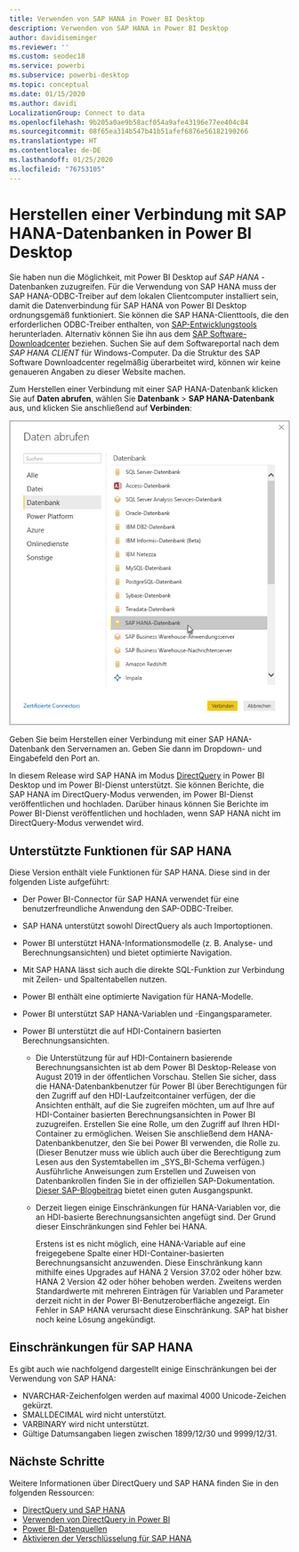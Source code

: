 ```yaml
---
title: Verwenden von SAP HANA in Power BI Desktop
description: Verwenden von SAP HANA in Power BI Desktop
author: davidiseminger
ms.reviewer: ''
ms.custom: seodec18
ms.service: powerbi
ms.subservice: powerbi-desktop
ms.topic: conceptual
ms.date: 01/15/2020
ms.author: davidi
LocalizationGroup: Connect to data
ms.openlocfilehash: 9b205a0ae9b58acf054a9afe43196e77ee404c84
ms.sourcegitcommit: 08f65ea314b547b41b51afef6876e56182190266
ms.translationtype: HT
ms.contentlocale: de-DE
ms.lasthandoff: 01/25/2020
ms.locfileid: "76753105"
---
```

# <a name="connect-to-sap-hana-databases-in-power-bi-desktop"></a>Herstellen einer Verbindung mit SAP HANA-Datenbanken in Power BI Desktop

Sie haben nun die Möglichkeit, mit Power BI Desktop auf *SAP HANA* -Datenbanken zuzugreifen. Für die Verwendung von SAP HANA muss der SAP HANA-ODBC-Treiber auf dem lokalen Clientcomputer installiert sein, damit die Datenverbindung für SAP HANA von Power BI Desktop ordnungsgemäß funktioniert. Sie können die SAP HANA-Clienttools, die den erforderlichen ODBC-Treiber enthalten, von [SAP-Entwicklungstools](https://tools.hana.ondemand.com/#hanatools) herunterladen. Alternativ können Sie ihn aus dem [SAP Software-Downloadcenter](https://support.sap.com/en/my-support/software-downloads.html) beziehen. Suchen Sie auf dem Softwareportal nach dem *SAP HANA CLIENT* für Windows-Computer. Da die Struktur des SAP Software Downloadcenter regelmäßig überarbeitet wird, können wir keine genaueren Angaben zu dieser Website machen.

Zum Herstellen einer Verbindung mit einer SAP HANA-Datenbank klicken Sie auf **Daten abrufen**, wählen Sie **Datenbank** > **SAP HANA-Datenbank** aus, und klicken Sie anschließend auf **Verbinden**:

![SAP HANA-Datenbank, Dialogfeld „Daten abrufen“, Power BI Desktop](media/desktop-sap-hana/sap-hana-1.png)

Geben Sie beim Herstellen einer Verbindung mit einer SAP HANA-Datenbank den Servernamen an. Geben Sie dann im Dropdown- und Eingabefeld den Port an.

In diesem Release wird SAP HANA im Modus [DirectQuery](desktop-directquery-sap-hana.md) in Power BI Desktop und im Power BI-Dienst unterstützt. Sie können Berichte, die SAP HANA im DirectQuery-Modus verwenden, im Power BI-Dienst veröffentlichen und hochladen. Darüber hinaus können Sie Berichte im Power BI-Dienst veröffentlichen und hochladen, wenn SAP HANA nicht im DirectQuery-Modus verwendet wird.

## <a name="supported-features-for-sap-hana"></a>Unterstützte Funktionen für SAP HANA

Diese Version enthält viele Funktionen für SAP HANA. Diese sind in der folgenden Liste aufgeführt:

* Der Power BI-Connector für SAP HANA verwendet für eine benutzerfreundliche Anwendung den SAP-ODBC-Treiber.

* SAP HANA unterstützt sowohl DirectQuery als auch Importoptionen.

* Power BI unterstützt HANA-Informationsmodelle (z. B. Analyse- und Berechnungsansichten) und bietet optimierte Navigation.

* Mit SAP HANA lässt sich auch die direkte SQL-Funktion zur Verbindung mit Zeilen- und Spaltentabellen nutzen.

* Power BI enthält eine optimierte Navigation für HANA-Modelle.

* Power BI unterstützt SAP HANA-Variablen und -Eingangsparameter.

* Power BI unterstützt die auf HDI-Containern basierten Berechnungsansichten.

  * Die Unterstützung für auf HDI-Containern basierende Berechnungsansichten ist ab dem Power BI Desktop-Release von August 2019 in der öffentlichen Vorschau. Stellen Sie sicher, dass die HANA-Datenbankbenutzer für Power BI über Berechtigungen für den Zugriff auf den HDI-Laufzeitcontainer verfügen, der die Ansichten enthält, auf die Sie zugreifen möchten, um auf Ihre auf HDI-Container basierten Berechnungsansichten in Power BI zuzugreifen. Erstellen Sie eine Rolle, um den Zugriff auf Ihren HDI-Container zu ermöglichen. Weisen Sie anschließend dem HANA-Datenbankbenutzer, den Sie bei Power BI verwenden, die Rolle zu. (Dieser Benutzer muss wie üblich auch über die Berechtigung zum Lesen aus den Systemtabellen im \_SYS\_BI-Schema verfügen.) Ausführliche Anweisungen zum Erstellen und Zuweisen von Datenbankrollen finden Sie in der offiziellen SAP-Dokumentation. [Dieser SAP-Blogbeitrag](https://blogs.sap.com/2018/01/24/the-easy-way-to-make-your-hdi-container-accessible-to-a-classic-database-user/) bietet einen guten Ausgangspunkt.

  * Derzeit liegen einige Einschränkungen für HANA-Variablen vor, die an HDI-basierte Berechnungsansichten angefügt sind. Der Grund dieser Einschränkungen sind Fehler bei HANA.
  
    Erstens ist es nicht möglich, eine HANA-Variable auf eine freigegebene Spalte einer HDI-Container-basierten Berechnungsansicht anzuwenden. Diese Einschränkung kann mithilfe eines Upgrades auf HANA 2 Version 37.02 oder höher bzw. HANA 2 Version 42 oder höher behoben werden. Zweitens werden Standardwerte mit mehreren Einträgen für Variablen und Parameter derzeit nicht in der Power BI-Benutzeroberfläche angezeigt. Ein Fehler in SAP HANA verursacht diese Einschränkung. SAP hat bisher noch keine Lösung angekündigt.

## <a name="limitations-of-sap-hana"></a>Einschränkungen für SAP HANA

Es gibt auch wie nachfolgend dargestellt einige Einschränkungen bei der Verwendung von SAP HANA:

* NVARCHAR-Zeichenfolgen werden auf maximal 4000 Unicode-Zeichen gekürzt.
* SMALLDECIMAL wird nicht unterstützt.
* VARBINARY wird nicht unterstützt.
* Gültige Datumsangaben liegen zwischen 1899/12/30 und 9999/12/31.

## <a name="next-steps"></a>Nächste Schritte

Weitere Informationen über DirectQuery und SAP HANA finden Sie in den folgenden Ressourcen:

* [DirectQuery und SAP HANA](desktop-directquery-sap-hana.md)
* [Verwenden von DirectQuery in Power BI](desktop-directquery-about.md)
* [Power BI-Datenquellen](power-bi-data-sources.md)
* [Aktivieren der Verschlüsselung für SAP HANA](desktop-sap-hana-encryption.md)
